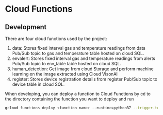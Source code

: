 # Cloud Functions

## Development
There are four cloud functions used by the project:
1. data: Stores fixed interval gas and temperature readings from data Pub/Sub topic to gas and temperature table hosted on cloud SQL.
2. envalert: Stores fixed interval gas and temperature readings from alerts Pub/Sub topic to env_table table hosted on cloud SQL.
3. human_detection: Get image from cloud Storage and perform machine learning on the image extracted using Cloud VisonAI
4. register: Stores device registration details from register Pub/Sub topic to device table in cloud SQL.

When developing, you can deploy a function to Cloud Functions by cd to the directory containing the function you want to deploy and run
```bash
gcloud functions deploy <function name> --runtime=python37 --trigger-topic=<topic> --entry-point=main --env-vars-file=../env.yaml
```